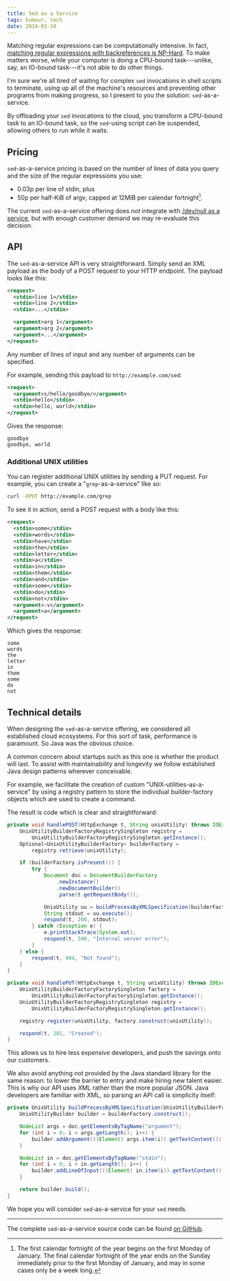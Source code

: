 ```yaml
---
title: Sed as a Service
tags: humour, tech
date: 2019-03-10
---
```


Matching regular expressions can be computationally intensive.  In
fact, [matching regular expressions with backreferences is NP-Hard][].
To make matters worse, while your computer is doing a CPU-bound
task---unlike, say, an IO-bound task---it's not able to do other
things.

I'm sure we're all tired of waiting for complex `sed` invocations in
shell scripts to terminate, using up all of the machine's resources
and preventing other programs from making progress, so I present to
you the solution: `sed`-as-a-service.

By offloading your `sed` invocations to the cloud, you transform a
CPU-bound task to an IO-bound task, so the `sed`-using script can be
suspended, allowing others to run while it waits.

[matching regular expressions with backreferences is NP-Hard]: https://perl.plover.com/NPC/

## Pricing

`sed`-as-a-service pricing is based on the number of lines of data you
query and the size of the regular expressions you use:

- 0.03p per line of stdin, plus
- 50p per half-KiB of argv, capped at 12MiB per calendar
  fortnight[^cf].

[^cf]: The first calendar fortnight of the year begins on the first
  Monday of January.  The final calendar fortnight of the year ends on
  the Sunday immediately prior to the first Monday of January, and may
  in some cases only be a week long.

The current `sed`-as-a-service offering does *not* integrate with
[/dev/null as a service][], but with enough customer demand we may
re-evaluate this decision.

[/dev/null as a service]: https://devnull-as-a-service.com

## API

The `sed`-as-a-service API is very straightforward.  Simply send an
XML payload as the body of a POST request to your HTTP endpoint.  The
payload looks like this:

```xml
<request>
  <stdin>line 1</stdin>
  <stdin>line 2</stdin>
  <stdin>...</stdin>

  <argument>arg 1</argument>
  <argument>arg 2</argument>
  <argument>...</argument>
</request>
```

Any number of lines of input and any number of arguments can be specified.

For example, sending this payload to `http://example.com/sed`:

```xml
<request>
  <argument>s/hello/goodbye/</argument>
  <stdin>hello</stdin>
  <stdin>hello, world</stdin>
</request>
```

Gives the response:

```
goodbye
goodbye, world
```

### Additional UNIX utilities

You can register additional UNIX utilities by sending a PUT request.
For example, you can create a "`grep`-as-a-service" like so:

```bash
curl -XPUT http://example.com/grep
```

To see it in action, send a POST request with a body like this:

```xml
<request>
  <stdin>some</stdin>
  <stdin>words</stdin>
  <stdin>have</stdin>
  <stdin>the</stdin>
  <stdin>letter</stdin>
  <stdin>a</stdin>
  <stdin>in</stdin>
  <stdin>them</stdin>
  <stdin>and</stdin>
  <stdin>some</stdin>
  <stdin>do</stdin>
  <stdin>not</stdin>
  <argument>-v</argument>
  <argument>a</argument>
</request>
```

Which gives the response:

```
some
words
the
letter
in
them
some
do
not
```

## Technical details

When designing the `sed`-as-a-service offering, we considered all
established cloud ecosystems.  For this sort of task, performance is
paramount.  So Java was the obvious choice.

A common concern about startups such as this one is whether the
product will last.  To assist with maintainability and longevity we
follow established Java design patterns wherever conceivable.

For example, we facilitate the creation of custom
"UNIX-utilities-as-a-service" by using a registry pattern to store the
individual builder-factory objects which are used to create a command.

The result is code which is clear and straightforward:

```java
private void handlePOST(HttpExchange t, String unixUtility) throws IOException {
    UnixUtilityBuilderFactoryRegistrySingleton registry =
        UnixUtilityBuilderFactoryRegistrySingleton.getInstance();
    Optional<UnixUtilityBuilderFactory> builderFactory =
        registry.retrieve(unixUtility);

    if (builderFactory.isPresent()) {
        try {
            Document doc = DocumentBuilderFactory
                .newInstance()
                .newDocumentBuilder()
                .parse(t.getRequestBody());

            UnixUtility uu = buildProcessByXMLSpecification(builderFactory.get(), doc);
            String stdout = uu.execute();
            respond(t, 200, stdout);
        } catch (Exception e) {
            e.printStackTrace(System.out);
            respond(t, 500, "Internal server error");
        }
    } else {
        respond(t, 404, "Not found");
    }
}

private void handlePUT(HttpExchange t, String unixUtility) throws IOException {
    UnixUtilityBuilderFactoryFactorySingleton factory =
        UnixUtilityBuilderFactoryFactorySingleton.getInstance();
    UnixUtilityBuilderFactoryRegistrySingleton registry =
        UnixUtilityBuilderFactoryRegistrySingleton.getInstance();

    registry.register(unixUtility, factory.construct(unixUtility));

    respond(t, 201, "Created");
}
```

This allows us to hire less expensive developers, and push the savings
onto our customers.

We also avoid anything not provided by the Java standard library for
the same reason: to lower the barrier to entry and make hiring new
talent easier.  This is why our API uses XML rather than the more
popular JSON.  Java developers are familiar with XML, so parsing an
API call is simplicity itself:

```java
private UnixUtility buildProcessByXMLSpecification(UnixUtilityBuilderFactory builderFactory, Document doc) {
    UnixUtilityBuilder builder = builderFactory.construct();

    NodeList args = doc.getElementsByTagName("argument");
    for (int i = 0; i < args.getLength(); i++) {
        builder.addArgument(((Element) args.item(i)).getTextContent());
    }

    NodeList in = doc.getElementsByTagName("stdin");
    for (int i = 0; i < in.getLength(); i++) {
        builder.addLineOfInput(((Element) in.item(i)).getTextContent());
    }

    return builder.build();
}
```

We hope you will consider `sed`-as-a-service for your `sed` needs.

---

The complete `sed`-as-a-service source code can be found [on GitHub][].

[on GitHub]: https://github.com/barrucadu/sed-as-a-service
